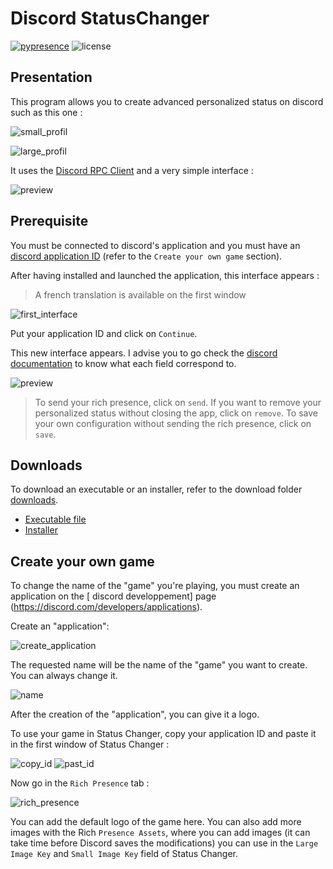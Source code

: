 # Discord StatusChanger

[![pypresence](https://img.shields.io/badge/using-pypresence-00bb88.svg?style=for-the-badge&logo=discord&logoWidth=20)](https://github.com/qwertyquerty/pypresence)
![license](https://img.shields.io/badge/LICENSE-MIT-1?style=for-the-badge)

## Presentation

This program allows you to create advanced personalized status on discord such as this one :

![small_profil](assets/small_profil_example.png)

![large_profil](assets/large_profil_example.png)

It uses the [Discord RPC Client](https://discord.com/developers/docs/topics/rpc) and a very simple interface :

![preview](assets/application_preview.png)

## Prerequisite

You must be connected to discord's application and you must have an [discord application ID](https://discord.com/developers/applications) (refer to the `Create your own game` section).

After having installed and launched the application, this interface appears :

> A french translation is available on the first window

![first_interface](assets/first_interface.png)

Put your application ID and click on `Continue`.

This new interface appears. I advise you to go check the [ discord documentation](https://discord.com/developers/docs/rich-presence/how-to#updating-presence-update-presence-payload-fields) to know what each field correspond to.

![preview](assets/application_preview.png)

> To send your rich presence, click on `send`. If you  want to remove your personalized status without closing the app, click on `remove`. To save your own configuration without sending the rich presence, click on `save`.

## Downloads

To download an executable or an installer, refer to the download folder [downloads](https://github.com/ascpial/StatusChanger/tree/main/downloads).

- [Executable file](https://github.com/ascpial/StatusChanger/blob/main/downloads/StatusChanger.exe)
- [Installer](https://github.com/ascpial/StatusChanger/blob/main/downloads/StatusChangerInstaller.exe)

## Create your own game

To change the name of the "game" you're playing, you must create an application on the [ discord developpement] page (https://discord.com/developers/applications).

Create an "application":

![create_application](assets/create_application.png)

The requested name will be the name of the "game" you want to create. You can always change it.

![name](assets/ask_name.png)

After the creation of the "application", you can give it a logo.

To use your game in Status Changer, copy your application ID and paste it in the first window of Status Changer :

![copy_id](assets/copy_id.png)
![past_id](assets/past_id.png)

Now go in the `Rich Presence` tab :

![rich_presence](assets/rich_presence.png)

You can add the default logo of the game here.
You can also add more images with the Rich `Presence Assets`, where you can add images (it can take time before Discord saves the modifications) you can use in the `Large Image Key` and `Small Image Key` field of Status Changer.
